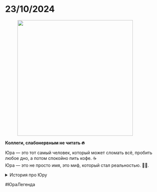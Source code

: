 # 23/10/2024

<div align="left"><figure><img src="../../.gitbook/assets/photo_2025-10-02_14-20-15.jpg" alt="" width="375"><figcaption></figcaption></figure></div>

**Коллеги, слабонервным не читать 🔥**

Юра — это тот самый человек, который может сломать всё, пробить любое дно, а потом спокойно пить кофе. ☕️\
Юра — это не просто имя, это миф, который стал реальностью. 🦸‍♂️.

<details>

<summary>История про Юру</summary>

Представьте, что когда-то:

* Вы проведете киберучения. Юра будет ебашить по плебуку (который написан) без ошибок (потому что отработал) в системах, которые интегрированы друг с другом и обогащают другу друга данными.&#x20;
* За 3 минуты найдет тестового злоумышленника, который с гостевого вайфая (через DMZ) проник в периметр. Выяснит, что он сидит с _айфона 238_ и за 2 минуты взломает его пегасусом.
* Накатит ему майнеров, которые тапают моржа на благо компании, а все закладки в браузере сделает ссылками на разного уровня мерзости порно.
* Оставшиеся 5 минут (из рассчитанного mttr 10 минут на инцидент ИБ), будет дочитывать лекцию на Яндекс Правлении, рассказывая историю, как его руководитель не дожил, до этого удивительного дня, когда «мы построили ИТ в Компании» из шаттла, летящего с Венеры на Нептун на конференцию Конфидерации Вневедомственных Наблюдателей.

</details>

&#x20;\#ЮраЛегенда
